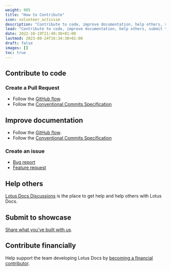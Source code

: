 ```yaml
---
weight: 905
title: "How to Contribute"
icon: volunteer_activism
description: "Contribute to code, improve documentation, help others, submit to showcase, and contribute financially."
lead: "Contribute to code, improve documentation, help others, submit to showcase, and contribute financially."
date: 2022-10-19T21:49:38+01:00
lastmod: 2023-08-24T16:34:38+01:00
draft: false
images: []
toc: true
---
```


## Contribute to code

### Create a Pull Request

- Follow the [GitHub flow](https://guides.github.com/introduction/flow/).
- Follow the [Conventional Commits Specification](https://www.conventionalcommits.org/en/v1.0.0/)

## Improve documentation

- Follow the [GitHub flow](https://guides.github.com/introduction/flow/).
- Follow the [Conventional Commits Specification](https://www.conventionalcommits.org/en/v1.0.0/)

### Create an issue

- [Bug report](https://github.com/colinwilson/lotusdocs/issues/new?&template=bug_report.yaml)
- [Feature request](https://github.com/colinwilson/lotusdocs/discussions/new?category=feature-requests)

## Help others

[Lotus Docs Discussions](https://github.com/colinwilson/lotusdocs/discussions) is the place to get help and help others with Lotus Docs.

## Submit to showcase

[Share what you’ve built with us](https://github.com/colinwilson/lotusdocs/discussions/new?category=show-and-tell).

## Contribute financially

Help support the team developing Lotus Docs by [becoming a financial contributor](/docs/contributing/financial-contributions/).